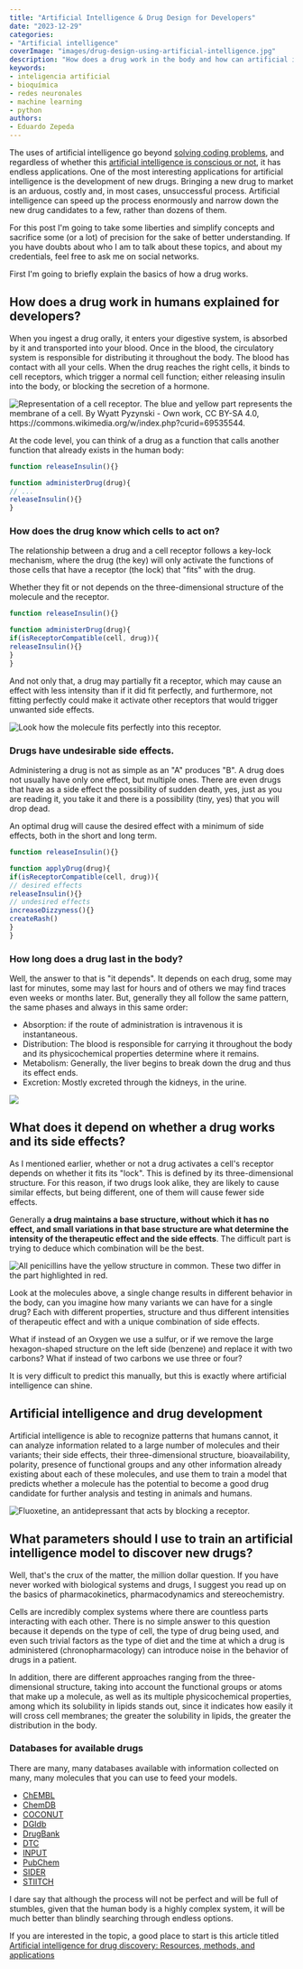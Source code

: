 ```yaml
---
title: "Artificial Intelligence & Drug Design for Developers"
date: "2023-12-29"
categories: 
- "Artificial intelligence"
coverImage: "images/drug-design-using-artificial-intelligence.jpg"
description: "How does a drug work in the body and how can artificial intelligence and neural networks help find better drugs for human diseases."
keywords:
- inteligencia artificial
- bioquímica
- redes neuronales
- machine learning
- python
authors:
- Eduardo Zepeda
---
```


The uses of artificial intelligence go beyond [solving coding problems](/en/i-test-chatgpt-with-codewars-coding-challenges/), and regardless of whether this [artificial intelligence is conscious or not](/en/chat-gpt-searles-chinese-room-and-consciousness/), it has endless applications. One of the most interesting applications for artificial intelligence is the development of new drugs. Bringing a new drug to market is an arduous, costly and, in most cases, unsuccessful process. Artificial intelligence can speed up the process enormously and narrow down the new drug candidates to a few, rather than dozens of them.

For this post I'm going to take some liberties and simplify concepts and sacrifice some (or a lot) of precision for the sake of better understanding. If you have doubts about who I am to talk about these topics, and about my credentials, feel free to ask me on social networks.

First I'm going to briefly explain the basics of how a drug works.

## How does a drug work in humans explained for developers?

When you ingest a drug orally, it enters your digestive system, is absorbed by it and transported into your blood. Once in the blood, the circulatory system is responsible for distributing it throughout the body. The blood has contact with all your cells. When the drug reaches the right cells, it binds to cell receptors, which trigger a normal cell function; either releasing insulin into the body, or blocking the secretion of a hormone.

![](images/Receptor_(Biochemistry).svg.png "Representation of a cell receptor. The blue and yellow part represents the membrane of a cell. By Wyatt Pyzynski - Own work, CC BY-SA 4.0, https://commons.wikimedia.org/w/index.php?curid=69535544.")

At the code level, you can think of a drug as a function that calls another function that already exists in the human body:

``` javascript
function releaseInsulin(){}

function administerDrug(drug){
// ...
releaseInsulin(){}
}
```

### How does the drug know which cells to act on?

The relationship between a drug and a cell receptor follows a key-lock mechanism, where the drug (the key) will only activate the functions of those cells that have a receptor (the lock) that "fits" with the drug.

Whether they fit or not depends on the three-dimensional structure of the molecule and the receptor.

``` javascript
function releaseInsulin(){}

function administerDrug(drug){
if(isReceptorCompatible(cell, drug)){
releaseInsulin(){}
}
}
```

And not only that, a drug may partially fit a receptor, which may cause an effect with less intensity than if it did fit perfectly, and furthermore, not fitting perfectly could make it activate other receptors that would trigger unwanted side effects. 

![](images/paracetamol_key_lock.png "Look how the molecule fits perfectly into this receptor.")

### Drugs have undesirable side effects.

Administering a drug is not as simple as an "A" produces "B". A drug does not usually have only one effect, but multiple ones. There are even drugs that have as a side effect the possibility of sudden death, yes, just as you are reading it, you take it and there is a possibility (tiny, yes) that you will drop dead. 

An optimal drug will cause the desired effect with a minimum of side effects, both in the short and long term.

``` javascript
function releaseInsulin(){}

function applyDrug(drug){
if(isReceptorCompatible(cell, drug)){
// desired effects
releaseInsulin(){}
// undesired effects
increaseDizzyness(){}
createRash()
}
}
```

### How long does a drug last in the body?

Well, the answer to that is "it depends". It depends on each drug, some may last for minutes, some may last for hours and of others we may find traces even weeks or months later. But, generally they all follow the same pattern, the same phases and always in this same order:

- Absorption: if the route of administration is intravenous it is instantaneous.
- Distribution: The blood is responsible for carrying it throughout the body and its physicochemical properties determine where it remains. 
- Metabolism: Generally, the liver begins to break down the drug and thus its effect ends.
- Excretion: Mostly excreted through the kidneys, in the urine.

![](images/farmacocinetics.jpg)

## What does it depend on whether a drug works and its side effects?

As I mentioned earlier, whether or not a drug activates a cell's receptor depends on whether it fits its "lock". This is defined by its three-dimensional structure. For this reason, if two drugs look alike, they are likely to cause similar effects, but being different, one of them will cause fewer side effects.

Generally **a drug maintains a base structure, without which it has no effect, and small variations in that base structure are what determine the intensity of the therapeutic effect and the side effects**. The difficult part is trying to deduce which combination will be the best.

![](images/analogos_penicilinas.jpg "All penicillins have the yellow structure in common. These two differ in the part highlighted in red.")

Look at the molecules above, a single change results in different behavior in the body, can you imagine how many variants we can have for a single drug? Each with different properties, structure and thus different intensities of therapeutic effect and with a unique combination of side effects.

What if instead of an Oxygen we use a sulfur, or if we remove the large hexagon-shaped structure on the left side (benzene) and replace it with two carbons? What if instead of two carbons we use three or four?

It is very difficult to predict this manually, but this is exactly where artificial intelligence can shine.

## Artificial intelligence and drug development

Artificial intelligence is able to recognize patterns that humans cannot, it can analyze information related to a large number of molecules and their variants; their side effects, their three-dimensional structure, bioavailability, polarity, presence of functional groups and any other information already existing about each of these molecules, and use them to train a model that predicts whether a molecule has the potential to become a good drug candidate for further analysis and testing in animals and humans.

![](images/fluoxetin.png "Fluoxetine, an antidepressant that acts by blocking a receptor.")

## What parameters should I use to train an artificial intelligence model to discover new drugs?

Well, that's the crux of the matter, the million dollar question. If you have never worked with biological systems and drugs, I suggest you read up on the basics of pharmacokinetics, pharmacodynamics and stereochemistry.

Cells are incredibly complex systems where there are countless parts interacting with each other. There is no simple answer to this question because it depends on the type of cell, the type of drug being used, and even such trivial factors as the type of diet and the time at which a drug is administered (chronopharmacology) can introduce noise in the behavior of drugs in a patient.

In addition, there are different approaches ranging from the three-dimensional structure, taking into account the functional groups or atoms that make up a molecule, as well as its multiple physicochemical properties, among which its solubility in lipids stands out, since it indicates how easily it will cross cell membranes; the greater the solubility in lipids, the greater the distribution in the body.

### Databases for available drugs

There are many, many databases available with information collected on many, many molecules that you can use to feed your models.

- [ChEMBL](https://www.ebi.ac.uk/chembl/)
- [ChemDB](http://cdb.ics.uci.edu/)
- [COCONUT](https://coconut.naturalproducts.net/)
- [DGIdb](http://www.dgidb.org/)
- [DrugBank](http://www.drugbank.ca/)
- [DTC](http://drugtargetcommons.fimm.fi/)
- [INPUT](http://cbcb.cdutcm.edu.cn/INPUT/)
- [PubChem](https://pubchem.ncbi.nlm.nih.gov/)
- [SIDER](http://sideeffects.embl.de/)
- [STIITCH](http://stitch.embl.de/)

I dare say that although the process will not be perfect and will be full of stumbles, given that the human body is a highly complex system, it will be much better than blindly searching through endless options. 

If you are interested in the topic, a good place to start is this article titled [Artificial intelligence for drug discovery: Resources, methods, and applications](https://www.sciencedirect.com/science/article/pii/S2162253123000392)
